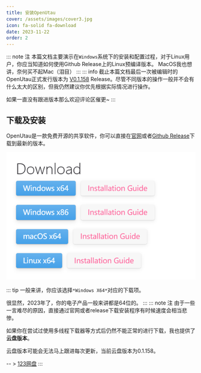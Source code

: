 ```yaml
---
title: 安装OpenUtau
cover: /assets/images/cover3.jpg
icon: fa-solid fa-download
date: 2023-11-22
order: 2
---
```

::: note 注
本篇文档主要演示在`Windows`系统下的安装和配置过程，对于Linux用户，你应当知道如何使用Github Release上的Linux预编译版本。
MacOS我也想讲，奈何买不起Mac（泪目）
:::
::: info
截止本篇文档最后一次被编辑时的OpenUtau正式发行版本为 [V0.1.158](https://github.com/stakira/OpenUtau/releases/tag/build%2F0.1.158) Release。尽管不同版本的操作一般并不会有什么太大的区别，但我仍然建议你优先根据实际情况进行操作。

如果一直没有跟进版本那么欢迎评论区催更~
:::

## 下载及安装

OpenUtau是一款免费开源的共享软件，你可以直接在[官网](http://www.openutau.com/)或者[Github Release](https://github.com/stakira/OpenUtau/releases)下载到最新的版本。

![直接选择对应自己操作系统环境的下载链接即可](../.vuepress/public/download_openutau.png)

::: tip
一般来讲，你应该选择`*Windows X64*`对应的下载项。

很显然，2023年了，你的电子产品一般来讲都是64位的。
:::
::: note 注
由于一些一言难尽的原因，直接通过官网或者release下载安装程序有时候速度会相当悲惨。

如果你在尝试过使用多线程下载器等方式后仍然不能正常的进行下载，我也提供了**云盘版本**。

云盘版本可能会无法马上跟进每次更新，当前云盘版本为0.1.158。

-- > [123网盘](https://www.123pan.com/s/GTS0Vv-EpHod.html)
:::
